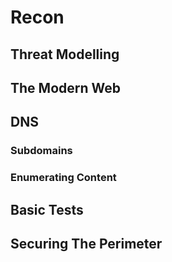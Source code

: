# Recon

## Threat Modelling

## The Modern Web

## DNS

### Subdomains

### Enumerating Content

## Basic Tests

## Securing The Perimeter

